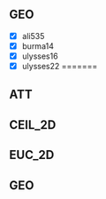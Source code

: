 ## GEO

- [x] ali535
- [x] burma14
- [x] ulysses16
- [x] ulysses22
=======
## ATT

## CEIL_2D

## EUC_2D

## GEO
